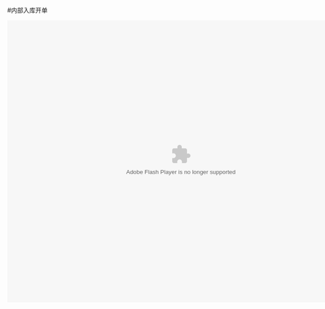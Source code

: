 #内部入库开单

<embed src="http://resource.3cwdb.com/kailong-donghua/F100000201203090200.swf" width="800" height="650"  pluginspage="http://www.macromedia.com/go/getflashplayer" 
type="application/x-shockwave-flash" ></embed>


